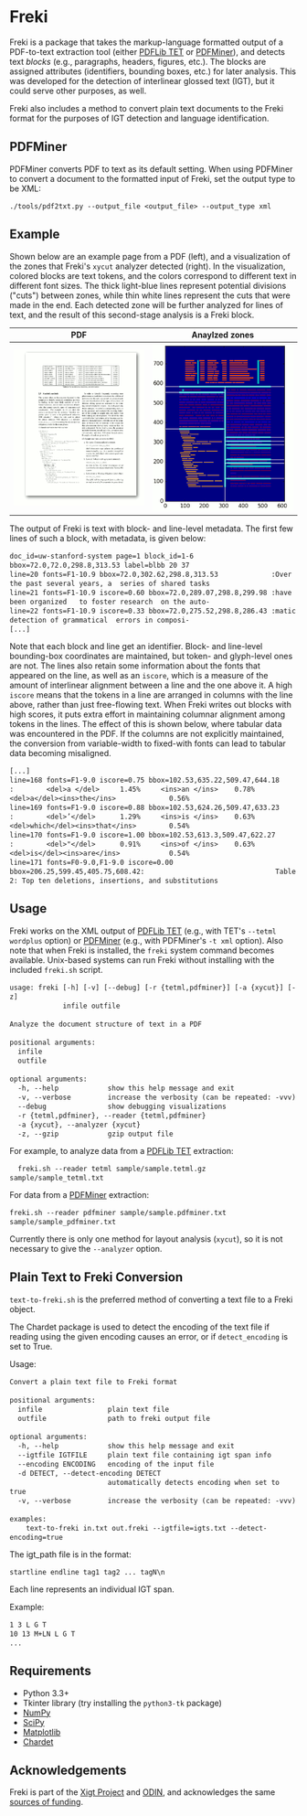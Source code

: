 # Freki

Freki is a package that takes the markup-language formatted output of 
a PDF-to-text extraction tool (either [PDFLib TET][] or [PDFMiner][]),
and detects text *blocks* (e.g., paragraphs, headers, figures, etc.).
The blocks are assigned attributes (identifiers, bounding boxes, etc.)
for later analysis. This was developed for the detection of interlinear
glossed text (IGT), but it could serve other purposes, as well.

Freki also includes a method to convert plain text documents to the Freki format for the purposes of IGT detection and language identification.

## PDFMiner

PDFMiner converts PDF to text as its default setting. When using 
PDFMiner to convert a document to the formatted input of Freki, 
set the output type to be XML:

```
./tools/pdf2txt.py --output_file <output_file> --output_type xml
```
 

## Example

Shown below are an example page from a PDF (left), and a visualization
of the zones that Freki's `xycut` analyzer detected (right). In the
visualization, colored blocks are text tokens, and the colors
correspond to different text in different font sizes. The thick
light-blue lines represent potential divisions ("cuts") between zones,
while thin white lines represent the cuts that were made in the end.
Each detected zone will be further analyzed for lines of text, and the
result of this second-stage analysis is a Freki block.

| PDF                           | Anaylzed zones                       |
| ----------------------------- | ------------------------------------ |
| ![PDF page](doc/pdf-page.png) | ![Analyzed page](doc/debug-page.png) |

The output of Freki is text with block- and line-level metadata. The
first few lines of such a block, with metadata, is given below:

```
doc_id=uw-stanford-system page=1 block_id=1-6 bbox=72.0,72.0,298.8,313.53 label=blbb 20 37
line=20 fonts=F1-10.9 bbox=72.0,302.62,298.8,313.53             :Over the past several years, a  series of shared tasks
line=21 fonts=F1-10.9 iscore=0.60 bbox=72.0,289.07,298.8,299.98 :have been organized   to foster research  on the auto-
line=22 fonts=F1-10.9 iscore=0.33 bbox=72.0,275.52,298.8,286.43 :matic detection of grammatical  errors in composi-
[...]
```

Note that each block and line get an identifier. Block- and line-level
bounding-box coordinates are maintained, but token- and glyph-level
ones are not. The lines also retain some information about the fonts
that appeared on the line, as well as an `iscore`, which is a measure
of the amount of interlinear alignment between a line and the one
above it. A high `iscore` means that the tokens in a line are
arranged in columns with the line above, rather than just free-flowing
text. When Freki writes out blocks with high scores, it puts extra
effort in maintaining columnar alignment among tokens in the lines.
The effect of this is shown below, where tabular data was encountered
in the PDF. If the columns are not explicitly maintained, the
conversion from variable-width to fixed-with fonts can lead to
tabular data becoming misaligned.

```
[...]
line=168 fonts=F1-9.0 iscore=0.75 bbox=102.53,635.22,509.47,644.18       :        <del>a </del>     1.45%     <ins>an </ins>    0.78%    <del>a</del><ins>the</ins>             0.56%
line=169 fonts=F1-9.0 iscore=0.88 bbox=102.53,624.26,509.47,633.23       :        <del>’</del>      1.29%     <ins>is </ins>    0.63%    <del>which</del><ins>that</ins>        0.54%
line=170 fonts=F1-9.0 iscore=1.00 bbox=102.53,613.3,509.47,622.27        :        <del>"</del>      0.91%     <ins>of </ins>    0.63%    <del>is</del><ins>are</ins>            0.54%
line=171 fonts=F0-9.0,F1-9.0 iscore=0.00 bbox=206.25,599.45,405.75,608.42:                                Table 2: Top ten deletions, insertions, and substitutions

```

## Usage

Freki works on the XML output of [PDFLib TET][] (e.g., with TET's
`--tetml wordplus` option) or [PDFMiner][] (e.g., with PDFMiner's
`-t xml` option). Also note that when Freki is installed, the `freki`
system command becomes available. Unix-based systems can run Freki
without installing with the included `freki.sh` script.

```
usage: freki [-h] [-v] [--debug] [-r {tetml,pdfminer}] [-a {xycut}] [-z]
             infile outfile

Analyze the document structure of text in a PDF

positional arguments:
  infile
  outfile

optional arguments:
  -h, --help            show this help message and exit
  -v, --verbose         increase the verbosity (can be repeated: -vvv)
  --debug               show debugging visualizations
  -r {tetml,pdfminer}, --reader {tetml,pdfminer}
  -a {xycut}, --analyzer {xycut}
  -z, --gzip            gzip output file
```

For example, to analyze data from a [PDFLib TET][] extraction:

	  freki.sh --reader tetml sample/sample.tetml.gz sample/sample_tetml.txt
	
For data from a [PDFMiner][] extraction:

    freki.sh --reader pdfminer sample/sample.pdfminer.txt sample/sample_pdfminer.txt

Currently there is only one method for layout analysis (`xycut`), so
it is not necessary to give the `--analyzer` option.

## Plain Text to Freki Conversion

`text-to-freki.sh` is the preferred method of converting a text file to a Freki object.

The Chardet package is used to detect the encoding of the text file if reading using the given encoding causes an error, or if `detect_encoding` is set to True.

Usage:

```
Convert a plain text file to Freki format

positional arguments:
  infile                plain text file
  outfile               path to freki output file

optional arguments:
  -h, --help            show this help message and exit
  --igtfile IGTFILE     plain text file containing igt span info
  --encoding ENCODING   encoding of the input file
  -d DETECT, --detect-encoding DETECT
                        automatically detects encoding when set to true
  -v, --verbose         increase the verbosity (can be repeated: -vvv)

examples:
    text-to-freki in.txt out.freki --igtfile=igts.txt --detect-encoding=true
```

The igt_path file is in the format:

```
startline endline tag1 tag2 ... tagN\n
```

Each line represents an individual IGT span.

Example:

```
1 3 L G T
10 13 M+LN L G T
...
```

## Requirements

* Python 3.3+
* Tkinter library (try installing the `python3-tk` package)
* [NumPy](http://www.numpy.org/)
* [SciPy](https://www.scipy.org/)
* [Matplotlib](https://matplotlib.org/)
* [Chardet](https://pypi.python.org/pypi/chardet)

## Acknowledgements

Freki is part of the [Xigt Project][] and [ODIN][], and acknowledges
the same [sources of funding](http://depts.washington.edu/uwcl/odin/#acknowledgments).

[PDFLib TET]: https://www.pdflib.com/products/tet/
[PDFMiner]: https://github.com/euske/pdfminer
[Xigt Project]: https://github.com/xigt
[ODIN]: http://depts.washington.edu/uwcl/odin/
